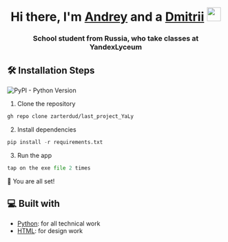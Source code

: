 <h1 align="center">Hi there, I'm <a href="https://vk.com/zarter_dud" target="_blank">Andrey</a> and a <a href="https://vk.com/lmndk" target="_blank">Dmitrii</a>
<img src="https://github.com/blackcater/blackcater/raw/main/images/Hi.gif" height="32"/></h1>
<h3 align="center">School student from Russia, who take classes at YandexLyceum</h3>

## 🛠️ Installation Steps

![PyPI - Python Version](https://img.shields.io/pypi/pyversions/django)




1. Clone the repository

```bash
gh repo clone zarterdud/last_project_YaLy
```

2. Install dependencies

```python
pip install -r requirements.txt
```

3. Run the app

```python
tap on the exe file 2 times
```

🌟 You are all set!

## 💻 Built with

- [Python](https://www.python.org/): for all technical work
- [HTML](https://www.w3.org/html/): for design work
